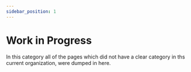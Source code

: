 ```yaml
---
sidebar_position: 1
---
```


# Work in Progress

In this category all of the pages which did not have a clear category in ths current organization, were dumped in here.
